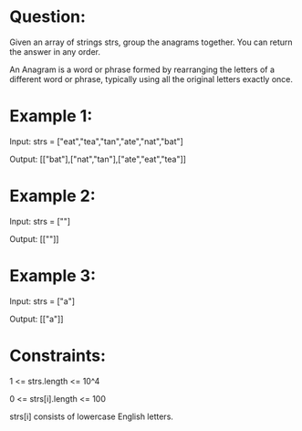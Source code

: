 # Question:
Given an array of strings strs, group the anagrams together. You can return the answer in any order.

An Anagram is a word or phrase formed by rearranging the letters of a different word or phrase, typically using all the original letters exactly once.

# Example 1:

Input: strs = ["eat","tea","tan","ate","nat","bat"]

Output: [["bat"],["nat","tan"],["ate","eat","tea"]]
 

# Example 2:

Input: strs = [""]

Output: [[""]]


# Example 3:

Input: strs = ["a"]

Output: [["a"]]


# Constraints:

1 <= strs.length <= 10^4

0 <= strs[i].length <= 100

strs[i] consists of lowercase English letters.
